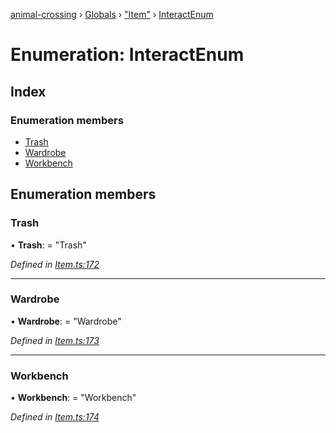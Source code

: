 [animal-crossing](../README.md) › [Globals](../globals.md) › ["Item"](../modules/_item_.md) › [InteractEnum](_item_.interactenum.md)

# Enumeration: InteractEnum

## Index

### Enumeration members

* [Trash](_item_.interactenum.md#trash)
* [Wardrobe](_item_.interactenum.md#wardrobe)
* [Workbench](_item_.interactenum.md#workbench)

## Enumeration members

###  Trash

• **Trash**: = "Trash"

*Defined in [Item.ts:172](https://github.com/Norviah/animal-crossing/blob/09a17bd/module/types/Item.ts#L172)*

___

###  Wardrobe

• **Wardrobe**: = "Wardrobe"

*Defined in [Item.ts:173](https://github.com/Norviah/animal-crossing/blob/09a17bd/module/types/Item.ts#L173)*

___

###  Workbench

• **Workbench**: = "Workbench"

*Defined in [Item.ts:174](https://github.com/Norviah/animal-crossing/blob/09a17bd/module/types/Item.ts#L174)*
